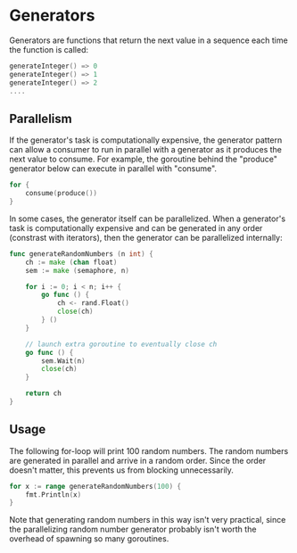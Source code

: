 # Generators

Generators are functions that return the next value in a sequence each time the
function is called:

```go
generateInteger() => 0
generateInteger() => 1
generateInteger() => 2
....
```

## Parallelism

If the generator's task is computationally expensive, the generator pattern can allow a consumer to run in parallel with a generator as it produces the next value to consume.  For example, the goroutine behind the "produce" generator below can execute in parallel with "consume".

```go
for {
    consume(produce())
}
```
In some cases, the generator itself can be parallelized.  When a generator's task is computationally expensive and can be generated in any order (constrast with iterators), then the generator can be parallelized internally:

```go
func generateRandomNumbers (n int) {
    ch := make (chan float)
    sem := make (semaphore, n)

    for i := 0; i < n; i++ {
        go func () {
            ch <- rand.Float()
            close(ch)
        } ()
    }

    // launch extra goroutine to eventually close ch
    go func () {
        sem.Wait(n)
        close(ch)
    }

    return ch
}

```

## Usage

The following for-loop will print 100 random numbers.  The random numbers are generated in parallel and arrive in a random order.  Since the order doesn't matter, this prevents us from blocking unnecessarily.

```go
for x := range generateRandomNumbers(100) {
    fmt.Println(x)
}
```
Note that generating random numbers in this way isn't very practical, since the parallelizing random number generator probably isn't worth the overhead of spawning so many goroutines.
